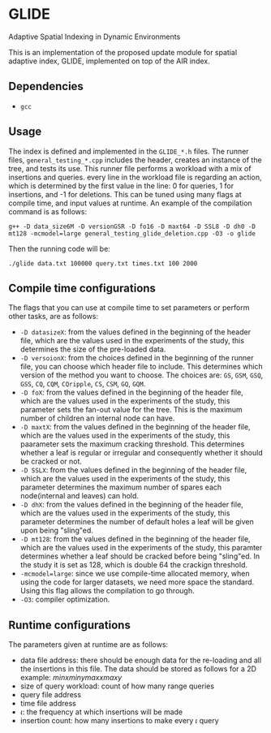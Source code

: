 # GLIDE
Adaptive Spatial Indexing in Dynamic Environments 

This is an implementation of the proposed update module for spatial adaptive index, GLIDE, implemented on top of the AIR index.

## Dependencies

- `gcc`

## Usage

The index is defined and implemented in the `GLIDE_*.h` files. The runner files, `general_testing_*.cpp` includes the header, creates an instance of the tree, and tests its use. This runner file performs a workload with a mix of insertions and queries. every line in the workload file is regarding an action, which is determined by the first value in the line: 0 for queries, 1 for insertions, and -1 for deletions.
 This can be tuned using many flags at compile time, and input values at runtime. An example of the compilation command is as follows:  

```
g++ -D data_size6M -D versionGSR -D fo16 -D maxt64 -D SSL8 -D dh0 -D mt128 -mcmodel=large general_testing_glide_deletion.cpp -O3 -o glide
```

Then the running code will be:

```
./glide data.txt 100000 query.txt times.txt 100 2000 
```

## Compile time configurations

The flags that you can use at compile time to set parameters or perform other tasks, are as follows:

- `-D datasizeX`: from the values defined in the beginning of the header file, which are the values used in the experiments of the study, this determines the size of the pre-loaded data.
- `-D versoionX`: from the choices defined in the beginning of the runner file, you can choose which header file to include. This determines which version of the method you want to choose. The choices are: `GS`, `GSM`, `GSQ`, `GSS`, `CQ`, `CQM`, `CQripple`, `CS`, `CSM`, `GQ`, `GQM`.
- `-D foX`: from the values defined in the beginning of the header file, which are the values used in the experiments of the study, this parameter sets the fan-out value for the tree. This is the maximum number of children an internal node can have.
- `-D maxtX`: from the values defined in the beginning of the header file, which are the values used in the experiments of the study, this paarameter sets the maximum cracking threshold. This determines whether a leaf is regular or irregular and consequently whether it should be cracked or not.
- `-D SSLX`: from the values defined in the beginning of the header file, which are the values used in the experiments of the study, this parameter determines the maximum number of spares each node(internal and leaves) can hold.
- `-D dhX`: from the values defined in the beginning of the header file, which are the values used in the experiments of the study, this parameter determines the number of default holes a leaf will be given upon being "sling"ed.
- `-D mt128`: from the values defined in the beginning of the header file, which are the values used in the experiments of the study, this paramter determines whether a leaf should be cracked before being "sling"ed. In the study it is set as 128, which is double 64 the crackign threshold.
- `-mcmodel=large`: since we use compile-time allocated memory, when using the code for larger datasets, we need more space the standard. Using this flag allows the compilation to go through.
- `-O3`: compiler optimization.

## Runtime configurations

The parameters given at runtime are as follows:

- data file address: there should be enough data for the re-loading and all the insertions in this file. The data should be stored as follows for a 2D example: $minx miny maxx maxy$ 
- size of query workload: count of how many range queries 
- query file address
- time file address
- $\iota$: the frequency at which insertions will be made
- insertion count: how many insertions to make every $\iota$ query 
